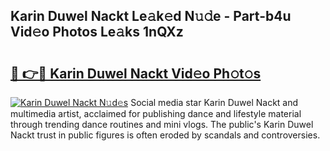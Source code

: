 ## Karin Duwel Nackt Le𝚊k𝚎d N𝚞𝚍e - Part-b4u Vid𝚎o Photos Le𝚊ks 1nQXz

# <h2><a href="http://fb35g7a.evod.top/?m=Karin+Duwel+Nackt">🔗 👉🔴 Karin Duwel Nackt Vid𝚎o Ph𝚘t𝚘s</a></h2>

[![Karin Duwel Nackt N𝚞d𝚎s](https://i.imgur.com/8V9OHl7.gif)](http://fb35g7a.evod.top/?m=Karin+Duwel+Nackt)
Social media star Karin Duwel Nackt and multimedia artist, acclaimed for publishing dance and lifestyle material through trending dance routines and mini vlogs. The public's Karin Duwel Nackt trust in public figures is often eroded by scandals and controversies. 

